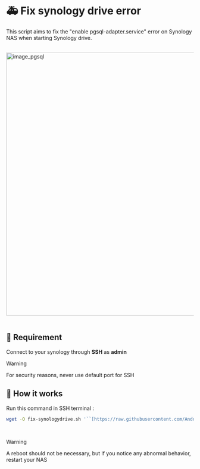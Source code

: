 # 🚑 Fix synology drive error

This script aims to fix the "enable pgsql-adapter.service"  error on Synology NAS when starting Synology drive.

&nbsp;
<img width="705" alt="image_pgsql" src="https://github.com/Andorrann/fix-synologydrive/assets/166614997/786b2077-b54c-42aa-b483-ac33b9989f25" style="display: block; margin-left: auto; margin-right: auto;">
&nbsp;

## 📑 Requirement
Connect to your synology through **SSH** as **admin**

> [!WARNING]
> For security reasons,  never use default port for SSH

## 🔨 How it works

Run this command in SSH terminal : 
```bash
wget -O fix-synologydrive.sh '``[https://raw.githubusercontent.com/Andorrann/fix-synologydrive/main/fix-synologydrive.sh](https://raw.githubusercontent.com/Andorrann/fix-synologydrive/main/fix-synologydrive.sh)``' && chmod +x fix-synologydrive.sh && ./fix-synologydrive.sh
```
&nbsp;
> [!WARNING]
> A reboot should not be necessary, but if you notice any abnormal behavior, restart your NAS
